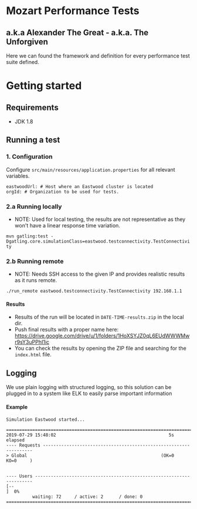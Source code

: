 # Mozart Performance Tests
## a.k.a Alexander The Great - a.k.a. The Unforgiven
Here we can found the framework and definition for every performance test suite defined.

# Getting started
## Requirements
* JDK 1.8

## Running a test

### 1. Configuration
Configure `src/main/resources/application.properties` for all relevant variables.
```
eastwoodUrl: # Host where an Eastwood cluster is located
orgId: # Organization to be used for tests. 
```

### 2.a Running locally
* NOTE: Used for local testing, the results are not representative as they won't have a linear response time variation. 

`mvn gatling:test -Dgatling.core.simulationClass=eastwood.testconnectivity.TestConnectivity`

### 2.b Running remote
* NOTE: Needs SSH access to the given IP and provides realistic results as it runs remote.

`./run_remote eastwood.testconnectivity.TestConnectivity 192.168.1.1`

#### Results
* Results of the run will be located in `DATE-TIME-results.zip` in the local dir.
* Push final results with a proper name here: https://drive.google.com/drive/u/1/folders/1HoXSYJZ0qL6EUdWWWMwr9sY3uPPhI1ic
* You can check the results by opening the ZIP file and searching for the `index.html` file. 

## Logging
We use plain logging with structured logging, so this solution can be plugged in to a system like ELK to easily parse 
important information

#### Example
```
Simulation Eastwood started...

================================================================================
2019-07-29 15:48:02                                           5s elapsed
---- Requests ------------------------------------------------------------------
> Global                                                   (OK=0      KO=0     )


---- Users ---------------------------------------------------------------------
[--                                                                        ]  0%
          waiting: 72     / active: 2      / done: 0     
================================================================================
```
